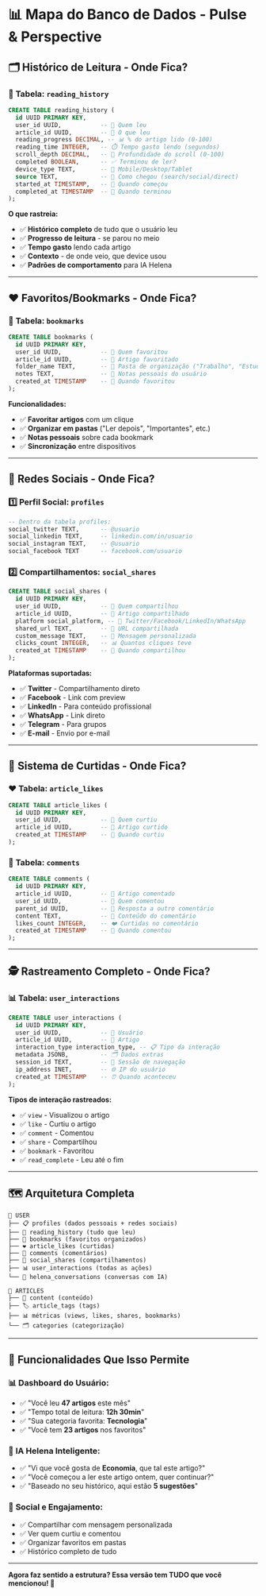 # 📊 Mapa do Banco de Dados - Pulse & Perspective

## 🗂️ Histórico de Leitura - Onde Fica?

### 📖 **Tabela: `reading_history`**
```sql
CREATE TABLE reading_history (
  id UUID PRIMARY KEY,
  user_id UUID,           -- 👤 Quem leu
  article_id UUID,        -- 📰 O que leu
  reading_progress DECIMAL, -- 📊 % do artigo lido (0-100)
  reading_time INTEGER,   -- ⏱️ Tempo gasto lendo (segundos)
  scroll_depth DECIMAL,   -- 📏 Profundidade do scroll (0-100)
  completed BOOLEAN,      -- ✅ Terminou de ler?
  device_type TEXT,       -- 📱 Mobile/Desktop/Tablet
  source TEXT,            -- 🔗 Como chegou (search/social/direct)
  started_at TIMESTAMP,   -- 🚀 Quando começou
  completed_at TIMESTAMP  -- 🏁 Quando terminou
);
```

**O que rastreia:**
- ✅ **Histórico completo** de tudo que o usuário leu
- ✅ **Progresso de leitura** - se parou no meio
- ✅ **Tempo gasto** lendo cada artigo  
- ✅ **Contexto** - de onde veio, que device usou
- ✅ **Padrões de comportamento** para IA Helena

---

## ❤️ Favoritos/Bookmarks - Onde Fica?

### 🔖 **Tabela: `bookmarks`**
```sql
CREATE TABLE bookmarks (
  id UUID PRIMARY KEY,
  user_id UUID,           -- 👤 Quem favoritou
  article_id UUID,        -- 📰 Artigo favoritado
  folder_name TEXT,       -- 📁 Pasta de organização ("Trabalho", "Estudos")
  notes TEXT,             -- 📝 Notas pessoais do usuário
  created_at TIMESTAMP    -- 📅 Quando favoritou
);
```

**Funcionalidades:**
- ✅ **Favoritar artigos** com um clique
- ✅ **Organizar em pastas** ("Ler depois", "Importantes", etc.)
- ✅ **Notas pessoais** sobre cada bookmark
- ✅ **Sincronização** entre dispositivos

---

## 📱 Redes Sociais - Onde Fica?

### 1️⃣ **Perfil Social: `profiles`**
```sql
-- Dentro da tabela profiles:
social_twitter TEXT,      -- @usuario
social_linkedin TEXT,     -- linkedin.com/in/usuario  
social_instagram TEXT,    -- @usuario
social_facebook TEXT      -- facebook.com/usuario
```

### 2️⃣ **Compartilhamentos: `social_shares`**
```sql
CREATE TABLE social_shares (
  id UUID PRIMARY KEY,
  user_id UUID,           -- 👤 Quem compartilhou
  article_id UUID,        -- 📰 Artigo compartilhado
  platform social_platform, -- 📱 Twitter/Facebook/LinkedIn/WhatsApp
  shared_url TEXT,        -- 🔗 URL compartilhada
  custom_message TEXT,    -- 💬 Mensagem personalizada
  clicks_count INTEGER,   -- 📊 Quantos cliques teve
  created_at TIMESTAMP    -- 📅 Quando compartilhou
);
```

**Plataformas suportadas:**
- ✅ **Twitter** - Compartilhamento direto
- ✅ **Facebook** - Link com preview
- ✅ **LinkedIn** - Para conteúdo profissional
- ✅ **WhatsApp** - Link direto
- ✅ **Telegram** - Para grupos
- ✅ **E-mail** - Envio por e-mail

---

## 💝 Sistema de Curtidas - Onde Fica?

### ❤️ **Tabela: `article_likes`**
```sql
CREATE TABLE article_likes (
  id UUID PRIMARY KEY,
  user_id UUID,           -- 👤 Quem curtiu
  article_id UUID,        -- 📰 Artigo curtido
  created_at TIMESTAMP    -- 📅 Quando curtiu
);
```

### 💬 **Tabela: `comments`**
```sql
CREATE TABLE comments (
  id UUID PRIMARY KEY,
  article_id UUID,        -- 📰 Artigo comentado
  user_id UUID,           -- 👤 Quem comentou
  parent_id UUID,         -- 🔗 Resposta a outro comentário
  content TEXT,           -- 💭 Conteúdo do comentário
  likes_count INTEGER,    -- ❤️ Curtidas no comentário
  created_at TIMESTAMP    -- 📅 Quando comentou
);
```

---

## 🕵️ Rastreamento Completo - Onde Fica?

### 📊 **Tabela: `user_interactions`**
```sql
CREATE TABLE user_interactions (
  id UUID PRIMARY KEY,
  user_id UUID,           -- 👤 Usuário
  article_id UUID,        -- 📰 Artigo
  interaction_type interaction_type, -- 📋 Tipo da interação
  metadata JSONB,         -- 🗂️ Dados extras
  session_id TEXT,        -- 🔑 Sessão de navegação
  ip_address INET,        -- 🌐 IP do usuário
  created_at TIMESTAMP    -- ⏰ Quando aconteceu
);
```

**Tipos de interação rastreados:**
- ✅ `view` - Visualizou o artigo
- ✅ `like` - Curtiu o artigo  
- ✅ `comment` - Comentou
- ✅ `share` - Compartilhou
- ✅ `bookmark` - Favoritou
- ✅ `read_complete` - Leu até o fim

---

## 🗺️ Arquitetura Completa

```
👤 USER
├── 📋 profiles (dados pessoais + redes sociais)
├── 📖 reading_history (tudo que leu)
├── 🔖 bookmarks (favoritos organizados)
├── ❤️ article_likes (curtidas)
├── 💬 comments (comentários)
├── 📱 social_shares (compartilhamentos)
├── 📊 user_interactions (todas as ações)
└── 🤖 helena_conversations (conversas com IA)

📰 ARTICLES
├── 📝 content (conteúdo)
├── 🏷️ article_tags (tags)
├── 📊 métricas (views, likes, shares, bookmarks)
└── 🗂️ categories (categorização)
```

---

## 🎯 Funcionalidades Que Isso Permite

### 📊 **Dashboard do Usuário:**
- ✅ "Você leu **47 artigos** este mês"
- ✅ "Tempo total de leitura: **12h 30min**"
- ✅ "Sua categoria favorita: **Tecnologia**"
- ✅ "Você tem **23 artigos** nos favoritos"

### 🤖 **IA Helena Inteligente:**
- ✅ "Vi que você gosta de **Economia**, que tal este artigo?"
- ✅ "Você começou a ler este artigo ontem, quer continuar?"
- ✅ "Baseado no seu histórico, aqui estão **5 sugestões**"

### 📱 **Social e Engajamento:**
- ✅ Compartilhar com mensagem personalizada
- ✅ Ver quem curtiu e comentou
- ✅ Organizar favoritos em pastas
- ✅ Histórico completo de tudo

---

**Agora faz sentido a estrutura? Essa versão tem TUDO que você mencionou! 🚀**
